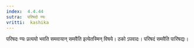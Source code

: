 ```yaml
---
index:  4.4.44
sutra:  परिषदो ण्यः
vritti:  kashika 
---
```


परिषदः ण्यः प्रत्ययो भवति समवायान् समवैति इत्येतस्मिन् विषये। ठको ऽपवादः। परिषदं समवैति पारिषद्यः।

